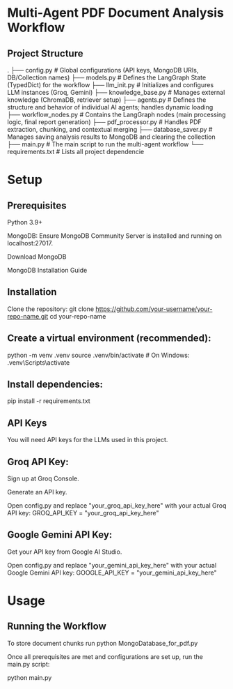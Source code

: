 # Multi-Agent PDF Document Analysis Workflow
## Project Structure
.
├── config.py             # Global configurations (API keys, MongoDB URIs, DB/Collection names)
├── models.py             # Defines the LangGraph State (TypedDict) for the workflow
├── llm_init.py           # Initializes and configures LLM instances (Groq, Gemini)
├── knowledge_base.py     # Manages external knowledge (ChromaDB, retriever setup)
├── agents.py             # Defines the structure and behavior of individual AI agents; handles dynamic loading
├── workflow_nodes.py     # Contains the LangGraph nodes (main processing logic, final report generation)
├── pdf_processor.py      # Handles PDF extraction, chunking, and contextual merging
├── database_saver.py     # Manages saving analysis results to MongoDB and clearing the collection
├── main.py               # The main script to run the multi-agent workflow
└── requirements.txt      # Lists all project dependencie
# Setup
## Prerequisites
Python 3.9+

MongoDB: Ensure MongoDB Community Server is installed and running on localhost:27017.

Download MongoDB

MongoDB Installation Guide

## Installation
Clone the repository:
git clone https://github.com/your-username/your-repo-name.git
cd your-repo-name

## Create a virtual environment (recommended):
python -m venv .venv
source .venv/bin/activate  # On Windows: .venv\Scripts\activate

## Install dependencies:
pip install -r requirements.txt

## API Keys
You will need API keys for the LLMs used in this project.

## Groq API Key:

Sign up at Groq Console.

Generate an API key.

Open config.py and replace "your_groq_api_key_here" with your actual Groq API key:
GROQ_API_KEY = "your_groq_api_key_here"

## Google Gemini API Key:

Get your API key from Google AI Studio.

Open config.py and replace "your_gemini_api_key_here" with your actual Google Gemini API key:
GOOGLE_API_KEY = "your_gemini_api_key_here"


# Usage
## Running the Workflow
To store document chunks run 
python MongoDatabase_for_pdf.py

Once all prerequisites are met and configurations are set up, run the main.py script:

python main.py

